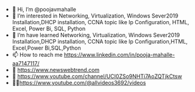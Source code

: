 - 👋 Hi, I’m @poojavmahalle
- 👀 I’m interested in Networking, Virtualization, Windows Sever2019 Installation,DHCP installation, CCNA topic like Ip Configuration,  HTML, Excel, Power Bi, SQL, Python
- 🌱 I’m have learned Networking, Virtualization, Windows Sever2019 Installation,DHCP installation, CCNA topic like Ip Configuration,HTML, Excel,Power Bi,SQL,Python
- 📫 How to reach me https://www.linkedin.com/in/pooja-mahalle-aa7147117/
- 🔗 https://www.newswebtrend.com
- 👀 https://www.youtube.com/channel/UCI0ZSo9NHTi7AoZQTjkCtsw
- 👩‍💻https://www.youtube.com/@allvideos3692/videos
<!---
poojavmahalle/poojavmahalle is a ✨ special ✨ repository because its `README.md` (this file) appears on your GitHub profile.
You can click the Preview link to take a look at your changes.
--->
